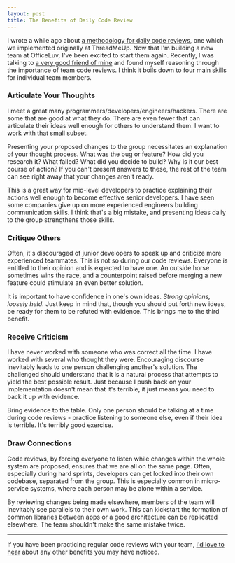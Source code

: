 ```yaml
---
layout: post
title: The Benefits of Daily Code Review
---
```

I wrote a while ago about [a methodology for daily code reviews][1], one which we implemented originally at ThreadMeUp. Now that I'm building a new team at OfficeLuv, I've been excited to start them again. Recently, I was talking to [a very good friend of mine][2] and found myself reasoning through the importance of team code reviews. I think it boils down to four main skills for individual team members.

### Articulate Your Thoughts
I meet a great many programmers/developers/engineers/hackers. There are some that are good at what they do. There are even fewer that can articulate their ideas well enough for others to understand them. I want to work with that small subset.

Presenting your proposed changes to the group necessitates an explanation of your thought process. What was the bug or feature? How did you research it? What failed? What did you decide to build? Why is it our best course of action? If you can't present answers to these, the rest of the team can see right away that your changes aren't ready.

This is a great way for mid-level developers to practice explaining their actions well enough to become effective senior developers. I have seen some companies give up on more experienced engineers building communication skills. I think that's a big mistake, and presenting ideas daily to the group strengthens those skills.

### Critique Others
Often, it's discouraged of junior developers to speak up and criticize more experienced teammates. This is not so during our code reviews. Everyone is entitled to their opinion and is expected to have one. An outside horse sometimes wins the race, and a counterpoint raised before merging a new feature could stimulate an even better solution.

It is important to have confidence in one's own ideas. _Strong opinions, loosely held_. Just keep in mind that, though you should put forth new ideas, be ready for them to be refuted with evidence. This brings me to the third benefit.

### Receive Criticism
I have never worked with someone who was correct all the time. I have worked with several who thought they were. Encouraging discourse inevitably leads to one person challenging another's solution. The challenged should understand that it is a natural process that attempts to yield the best possible result. Just because I push back on your implementation doesn't mean that it's terrible, it just means you need to back it up with evidence.

Bring evidence to the table. Only one person should be talking at a time during code reviews - practice listening to someone else, even if their idea is terrible. It's terribly good exercise.

### Draw Connections
Code reviews, by forcing everyone to listen while changes within the whole system are proposed, ensures that we are all on the same page. Often, especially during hard sprints, developers can get locked into their own codebase, separated from the group. This is especially common in micro-service systems, where each person may be alone within a service.

By reviewing changes being made elsewhere, members of the team will inevitably see parallels to their own work. This can kickstart the formation of common libraries between apps or a good architecture can be replicated elsewhere. The team shouldn't make the same mistake twice.

---

If you have been practicing regular code reviews with your team, [I'd love to hear][3] about any other benefits you may have noticed.

[1]: /2015/04/04/daily-code-reviews/
[2]: //elenichappen.com
[3]: /about
